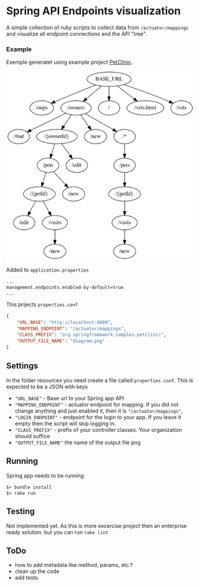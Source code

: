 # Spring API Endpoints visualization

A simple collection of ruby scripts to collect data from `/actuator/mappings` and visualize all endpoint connections and the API "tree".

### Example

Exemple generatet using example project [PetClinic](https://github.com/spring-projects/spring-petclinic).

![Alt text](examples/petclinic.png?raw=true "PetClinic example")

Added to `application.properties`
```
...
management.endpoints.enabled-by-default=true
...
```

This prijects `properties.conf`

```json
{
    "URL_BASE": "http://localhost:8080",
    "MAPPING_ENDPOINT": "/actuator/mappings",
    "CLASS_PREFIX": "org.springframework.samples.petclinic",
    "OUTPUT_FILE_NAME": "diagram.png"
}
```

## Settings

In the folder resources you need create a file called `properties.conf`.
This is expected to be a JSON with keys

- `"URL_BASE"` - Base url to your Spring app API
- `"MAPPING_ENDPOINT"` - actuator endpoint for mapping. If you did not change anything and just enabled it, then it is `"/actuator/mappings"`,
- `"LOGIN_ENDPOINT"` - endpoint for the login to your app. If you leave it empty then the script will skip logging in.
- `"CLASS_PREFIX"` - prefix of your controller classes. Your organization should suffice
- `"OUTPUT_FILE_NAME"` the name of the output file png

## Running

Spring app needs to be running

```shell
$> bundle install
$> rake run
```

## Testing

Not implemented yet. As this is more excercise project then an enterprise ready solution. but you can run `rake lint`

## ToDo

- how to add metadata like method, params, etc.?
- clean up the code
- add tests
